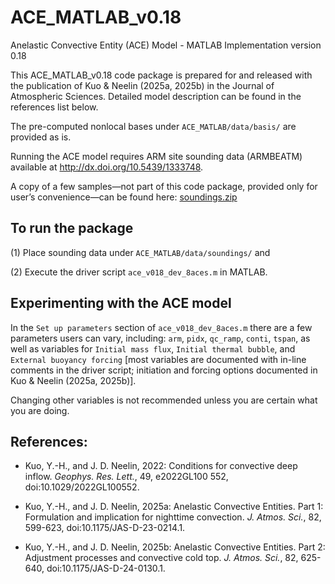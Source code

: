 # ACE_MATLAB_v0.18
Anelastic Convective Entity (ACE) Model - MATLAB Implementation version 0.18

This ACE_MATLAB_v0.18 code package is prepared for and released with the publication of Kuo & Neelin (2025a, 2025b) in the Journal of Atmospheric Sciences. Detailed model description can be found in the references list below.

The pre-computed nonlocal bases under `ACE_MATLAB/data/basis/` are provided as is.

Running the ACE model requires ARM site sounding data (ARMBEATM) available at http://dx.doi.org/10.5439/1333748. 

A copy of a few samples—not part of this code package, provided only for user’s convenience—can be found here: [soundings.zip](https://drive.google.com/file/d/1XQ6rVE7Izc_5xipvHFaswgSCNdquk61T/view?usp=drive_link)


## To run the package
(1) Place sounding data under `ACE_MATLAB/data/soundings/` and

(2) Execute the driver script `ace_v018_dev_8aces.m` in MATLAB.


## Experimenting with the ACE model
In the `Set up parameters` section of `ace_v018_dev_8aces.m` there are a few parameters users can vary, including: `arm`, `pidx`, `qc_ramp`, `conti`, `tspan`, as well as variables for `Initial mass flux`, `Initial thermal bubble`, and `External buoyancy forcing` \[most variables are documented with in-line comments in the driver script; initiation and forcing options documented in Kuo & Neelin (2025a, 2025b)].

Changing other variables is not recommended unless you are certain what you are doing.


## References:
- Kuo, Y.-H., and J. D. Neelin, 2022: Conditions for convective deep inflow. _Geophys. Res. Lett._, 49, e2022GL100 552, doi:10.1029/2022GL100552.

- Kuo, Y.-H., and J. D. Neelin, 2025a: Anelastic Convective Entities. Part 1: Formulation and implication for nighttime convection. _J. Atmos. Sci._, 82, 599-623, doi:10.1175/JAS-D-23-0214.1.

- Kuo, Y.-H., and J. D. Neelin, 2025b: Anelastic Convective Entities. Part 2: Adjustment processes and convective cold top. _J. Atmos. Sci._, 82, 625-640, doi:10.1175/JAS-D-24-0130.1.
